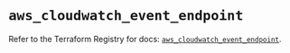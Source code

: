 # `aws_cloudwatch_event_endpoint`

Refer to the Terraform Registry for docs: [`aws_cloudwatch_event_endpoint`](https://registry.terraform.io/providers/hashicorp/aws/5.92.0/docs/resources/cloudwatch_event_endpoint).
